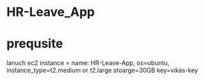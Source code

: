 # HR-Leave_App
# prequsite
lanuch ec2 instance = name: HR-Leave-App,  os=ubuntu, instance_type=t2.medium or t2.large stoarge=30GB key=vikas-key
